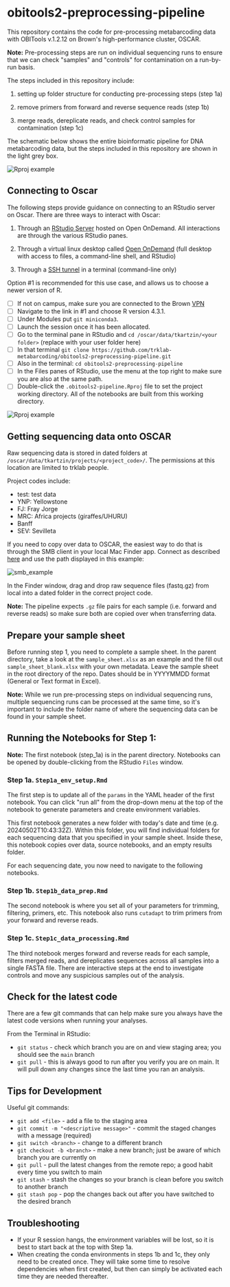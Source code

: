 # obitools2-preprocessing-pipeline

This repository contains the code for pre-processing metabarcoding data with OBITools v.1.2.12 on Brown's high-performance cluster, OSCAR. 

**Note:** Pre-processing steps are run on individual sequencing runs to ensure that we can check "samples" and "controls" for contamination on a run-by-run basis. 

The steps included in this repository include:

1. setting up folder structure for conducting pre-processing steps (step 1a)

2. remove primers from forward and reverse sequence reads (step 1b)

3. merge reads, dereplicate reads, and check control samples for contamination (step 1c)

The schematic below shows the entire bioinformatic pipeline for DNA metabarcoding data, but the steps included in this repository are shown in the light grey box. 

![Rproj example](images/bioinformatic_pipeline_overview2.png)


## Connecting to Oscar

The following steps provide guidance on connecting to an RStudio server on Oscar. There are three ways to interact with Oscar: 

1. Through an [RStudio Server](https://docs.ccv.brown.edu/oscar/connecting-to-oscar/open-ondemand/using-rstudio) hosted on Open OnDemand. All interactions are through the various RStudio panes.

2. Through a virtual linux desktop called [Open OnDemand](https://docs.ccv.brown.edu/oscar/connecting-to-oscar/open-ondemand) (full desktop with access to files, a command-line shell, and RStudio)

3. Through a [SSH tunnel](https://docs.ccv.brown.edu/oscar/getting-started) in a terminal (command-line only)

Option #1 is recommended for this use case, and allows us to choose a newer version of R.

- [ ] If not on campus, make sure you are connected to the Brown [VPN](https://it.brown.edu/services/virtual-private-network-vpn)
- [ ] Navigate to the link in #1 and choose R version 4.3.1.
- [ ] Under Modules put `git miniconda3`.
- [ ] Launch the session once it has been allocated. 
- [ ] Go to the terminal pane in RStudio and `cd /oscar/data/tkartzin/<your folder>` (replace <your folder> with your user folder here)
- [ ] In that terminal `git clone https://github.com/trklab-metabarcoding/obitools2-preprocessing-pipeline.git`
- [ ] Also in the terminal: `cd obitools2-preprocessing-pipeline`
- [ ] In the Files panes of RStudio, use the menu at the top right to make sure you are also at the same path.
- [ ] Double-click the `.obitools2-pipeline.Rproj` file to set the project working directory. All of the notebooks are built from this working directory.

![Rproj example](images/Rproj-example.png)


## Getting sequencing data onto OSCAR

Raw sequencing data is stored in dated folders at `/oscar/data/tkartzin/projects/<project_code>/`. The permissions at this location are limited to trklab people.

Project codes include: 
- test: test data 
- YNP: Yellowstone
- FJ: Fray Jorge
- MRC: Africa projects (giraffes/UHURU)
- Banff
- SEV: Sevilleta

If you need to copy over data to OSCAR, the easiest way to do that is through the SMB client in your local Mac Finder app. Connect as described [here](https://docs.ccv.brown.edu/oscar/connecting-to-oscar/cifs) and use the path displayed in this example:

![smb_example](images/smb_example.png)

In the Finder window, drag and drop raw sequence files (fastq.gz) from local into a dated folder in the correct project code.

**Note:** The pipeline expects `.gz` file pairs for each sample (i.e. forward and reverse reads) so make sure both are copied over when transferring data.  


## Prepare your sample sheet

Before running step 1, you need to complete a sample sheet. In the parent directory, take a look at the `sample_sheet.xlsx` as an example and the fill out `sample_sheet_blank.xlsx` with your own metadata. Leave the sample sheet in the root directory of the repo. Dates should be in YYYYMMDD format (General or Text format in Excel).

**Note:** While we run pre-processing steps on individual sequencing runs, multiple sequencing runs can be processed at the same time, so it's important to include the folder name of where the sequencing data can be found in your sample sheet. 


## Running the Notebooks for Step 1:

**Note:** The first notebook (step_1a) is in the parent directory. Notebooks can be opened by double-clicking from the RStudio `Files` window.

### Step 1a. `Step1a_env_setup.Rmd`
The first step is to update all of the `params` in the YAML header of the first notebook. You can click "run all" from the drop-down menu at the top of the notebook to generate parameters and create environment variables.

This first notebook generates a new folder with today's date and time (e.g. 20240502T10:43:32Z). Within this folder, you will find individual folders for each sequencing data that you specified in your sample sheet. Inside these, this notebook copies over data, source notebooks, and an empty results folder.

For each sequencing date, you now need to navigate to the following notebooks. 

### Step 1b. `Step1b_data_prep.Rmd`
The second notebook is where you set all of your parameters for trimming, filtering, primers, etc. This notebook also runs `cutadapt` to trim primers from your forward and reverse reads. 

### Step 1c. `Step1c_data_processing.Rmd`
The third notebook merges forward and reverse reads for each sample, filters merged reads, and dereplicates sequences across all samples into a single FASTA file. There are interactive steps at the end to investigate controls and move any suspicious samples out of the analysis.


## Check for the latest code

There are a few git commands that can help make sure you always have the latest code versions when running your analyses.

From the Terminal in RStudio:
* `git status` - check which branch you are on and view staging area; you should see the `main` branch 
* `git pull` - this is always good to run after you verify you are on main. It will pull down any changes since the last time you ran an analysis.

## Tips for Development

Useful git commands:

* `git add <file>` - add a file to the staging area
* `git commit -m "<descriptive message>"` - commit the staged changes with a message (required)
* `git switch <branch>` - change to a different branch
* `git checkout -b <branch>` - make a new branch; just be aware of which branch you are currently on
* `git pull` - pull the latest changes from the remote repo; a good habit every time you switch to main
* `git stash` - stash the changes so your branch is clean before you switch to another branch
* `git stash pop` - pop the changes back out after you have switched to the desired branch

## Troubleshooting

* If your R session hangs, the environment variables will be lost, so it is best to start back at the top with Step 1a.
* When creating the conda environments in steps 1b and 1c, they only need to be created once. They will take some time to resolve dependencies when first created, but then can simply be activated each time they are needed thereafter.
